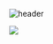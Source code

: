 ![header](https://capsule-render.vercel.app/api?type=venom&color=ff99d4&height=300&section=header&text=Hi,%20I'm%20Winter)

<img src="https://img.shields.io/badge/JavaScript-F7DF1E?style=flat-square&logo=JavaScript&logoColor=white"/>

